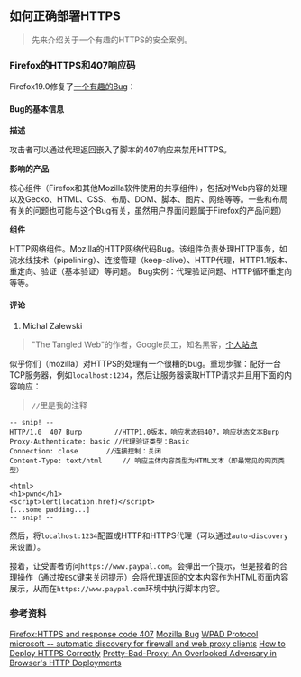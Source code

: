 如何正确部署HTTPS--->   先来介绍关于一个有趣的HTTPS的安全案例。### Firefox的HTTPS和407响应码Firefox19.0修复了[一个有趣的Bug](https://bugzilla.mozilla.org/show_bug.cgi?id=796475)：#### Bug的基本信息**描述**攻击者可以通过代理返回嵌入了脚本的407响应来禁用HTTPS。**影响的产品**    核心组件（Firefox和其他Mozilla软件使用的共享组件），包括对Web内容的处理以及Gecko、HTML、CSS、布局、DOM、脚本、图片、网络等等。一些和布局有关的问题也可能与这个Bug有关，虽然用户界面问题属于Firefox的产品问题）**组件**    HTTP网络组件。Mozilla的HTTP网络代码Bug。该组件负责处理HTTP事务，如流水线技术（pipelining）、连接管理（keep-alive）、HTTP代理，HTTP1.1版本、重定向、验证（基本验证）等问题。Bug实例：代理验证问题、HTTP循环重定向等等。#### 评论1.  Michal Zalewski> "The Tangled Web"的作者，Google员工，知名黑客，[个人站点](http://lcamtuf.coredump.cx/)似乎你们（mozilla）对HTTPS的处理有一个很糟的bug。重现步骤：配好一台TCP服务器，例如`localhost:1234`，然后让服务器读取HTTP请求并且用下面的内容响应：> `//`里是我的注释```-- snip! --HTTP/1.0  407 Burp        //HTTP1.0版本，响应状态码407，响应状态文本BurpProxy-Authenticate: basic //代理验证类型：BasicConnection: close       //连接控制：关闭Content-Type: text/html     // 响应主体内容类型为HTML文本（即最常见的网页类型）<html><h1>pwnd</h1><script>lert(location.href)</script>[...some padding...]-- snip! --```然后，将`localhost:1234`配置成HTTP和HTTPS代理（可以通过`auto-discovery`来设置）。接着，让受害者访问`https://www.paypal.com`。会弹出一个提示，但是接着的合理操作（通过按`ESC`键来关闭提示）会将代理返回的文本内容作为HTML页面内容展示，从而在`https://www.paypal.com`环境中执行脚本内容。### 参考资料[Firefox:HTTPS and response code 407](http://lcamtuf.blogspot.jp/2013/02/firefox-https-and-response-code-407.html)[Mozilla Bug](https://bugzilla.mozilla.org/show_bug.cgi?id=796475)[WPAD Protocol](https://en.wikipedia.org/wiki/Web_Proxy_Autodiscovery_Protocol)[microsoft -- automatic discovery for firewall and web proxy clients](http://technet.microsoft.com/en-us/library/cc713344.aspx)[How to Deploy HTTPS Correctly](https://www.eff.org/https-everywhere/deploying-https)[Pretty-Bad-Proxy: An Overlooked Adversary in Browser's HTTP Doployments](https://research.microsoft.com/pubs/79323/pbp-final-with-update.pdf)
